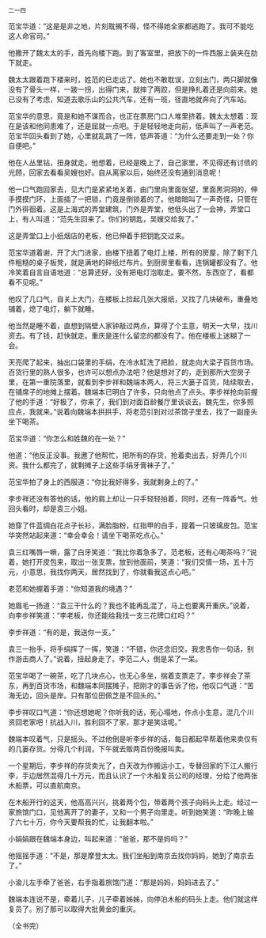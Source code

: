     二一四 

   范宝华道：“这是是非之地，片刻耽搁不得，怪不得她全家都逃跑了。我可不能吃这人命官司。”

   他撒开了魏太太的手，首先向楼下跑。到了客室里，把放下的一件西服上装夹在肋下就走。

   魏太太跟着跑下楼来时，姓范的已走远了。她也不敢耽误，立刻出门，两只脚就像没有了骨头一样，一跛一拐，出得门来，就摔了两跤，但是挣扎着还是向前来。她已没有了考虑，知道去歌乐山的公共汽车，还有一班，径直地就奔向了汽车站。

   范宝华的意思，竟是和她不谋而合，也正在票房门口人堆里挤着。魏太太想着：现在是该和他同患难了，还是屈就一点吧。于是轻轻地走向前，低声叫了一声老范。范宝华回头看到了她，心里就乱跳了一阵，低声答道：“为什么还要走到一处？你自便吧。”

   他在人丛里钻，扭身就走。他想着，已经是晚上了，自己家里，不见得还有讨债的光顾，回家去看看吴嫂也好。自从离家以后，始终还没有通到消息呢！

   他一口气跑回家去，见大门是紧紧地关着，由门里向里面张望，里面黑洞洞的，伸手摸摸门环，上面插了一把锁，门竟是倒锁着的了。他暗暗叫了一声奇怪，只管在门外徘徊着。这是上海式的弄堂建筑，门外是弄堂，他低头出了一会神，弄堂口上，有人叫道：“范先生回来了。你们的钥匙，吴嫂交给我了。”

   这是弄堂口上小纸烟店的老板，他已伸着手把钥匙交过来。

   范宝华道着谢，开了大门进家，由楼下扭着了电灯上楼，所有的房屋，除了剩下几件粗糙的桌子板凳，就是满地的碎纸烂布片。到厨房里看看，连锅罐都没有了。他冷笑着自言自语地道：“总算还好，没有把电灯泡取走。要不然，东西空了，看都看不见呢。”

   他叹了几口气，自关上大门，在楼板上捡起几张大报纸，又找了几块破布，重叠地铺着，熄了电灯，躺下就睡。

   他当然是睡不着，直想到隔壁人家钟敲过两点，算得了个主意，明天一大早，找川资去。有了钱，赶快就走。重庆是连什么留恋的都没有了。他在楼板上迷糊了一会。

   天亮爬了起来，抽出口袋里的手绢，在冷水缸洗了把脸，就走向大梁子百货市场。百货行里的熟人很多，也许可以想点办法吧？他是想对了的，走到那所大空房子里，在第一重院落里，就看到李步祥和魏端本两人，将三大篓子百货，陆续取去，在铺席子的地摊上摆着。魏端本已明白了许多，只向他点了点头。李步祥抢向前握了他的手道：“好极了，你来了，我们到对面百龄餐厅里谈谈去。魏先生，你多照应点，我就来。”说着向魏端本拱拱手，将老范引到对过茶馆子里去，找了一副座头坐下喝茶。

   范宝华道：“你怎么和姓魏的在一处？”

   他道：“他反正没事。我邀了他帮忙，把所有的存货，抢着卖出去，好弄几个川资。我什么都完了，就剩摊子上这些手绢牙膏袜子了。”

   范宝华拍了身上的西服道：“你比我好得多，我就剩身上的了。”

   李步祥还没有答他的话，他的肩上却让一只手轻轻拍着，同时，还有一阵香气。他回头看时，却是袁三小姐。

   她穿了件蓝绸白花点子长衫，满脸脂粉，红指甲的白手，提着一只玻璃皮包。范宝华突然站起来道：“幸会幸会！请坐下喝茶吃点心。”

   袁三红嘴唇一噘，露了白牙笑道：“我比你着急多了。范老板，还有心喝茶吗？”说着，她打开皮包来，取出一张支票，放到他面前，笑道：“我们交情一场，五十万元，小意思，我找你两天，居然找到了，你就看我这点心吧。”

   老范和她握着手道：“你知道我的境遇？”

   她眉毛一扬道：“袁三干什么的？我也不能再乱混了，马上也要离开重庆。”说着，向李步祥笑道：“李老板，你还能给我找一支三花牌口红吗？”

   李步祥道：“有的是，我送你一支。”

   袁三一抬手，将手绢挥了一挥，笑道：“不错，你还念旧交。我忠告你一句话，别作游击商人了。”说着，扭起身走了。李范二人，倒是呆了一呆。

   范宝华喝了一碗茶，吃了几块点心，也无心多坐，揣着支票走了。李步祥会了茶东，再到百货市场，和魏端本同摆摊子，把刚才的事告诉了他，他叹口气道：“苦海无边，回头是岸。只有那位田佩芝是不回头的。”

   李步祥叹口气道：“你还想她呢？你听我的话，死心塌地，作点小生意，混几个川资回老家吧！抗战入川，胜利回不了家，那才是笑话呢。”

   魏端本叹着气，只是摇头。不过他倒是听李步祥的话，每日都起早帮着他来卖仅有的几篓存货。分得几个利润，下午就去贩两百份晚报叫卖。

   一个星期后，李步祥的存货卖光了，白天改为作搬运小工，专替回家的下江人搬行李，手边居然混得几十万元，而且认识了一个木船复员公司的经理，分给了他两张木船票，可以直航南京。

   在木船开行的这天，他高高兴兴，挑着两个包，带着两个孩子向码头上走。经过一家旅馆门口，见他离开了的妻子，又和一个男子向里走。听到她笑道：“昨晚上输了六七十万，你今天要帮我的忙，让我翻本啦。”

   小娟娟跟在魏端本身边，叫起来道：“爸爸，那不是妈吗？”

   他摇摇手道：“不是，那是摩登太太。我们坐船到南京去找你妈妈，她到了南京去了。”

   小渝儿左手牵了爸爸，右手指着旅馆门道：“那是妈妈，妈妈进去了。”

   魏端本连说不是，牵着儿子，儿子牵着姊姊，向停泊木船的码头上走。他们就这样复员了。别了那可以取得大批黄金的重庆。

   （全书完）

